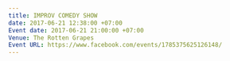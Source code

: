 ```yaml
---
title: IMPROV COMEDY SHOW
date: 2017-06-21 12:38:00 +07:00
Event date: 2017-06-21 21:00:00 +07:00
Venue: The Rotten Grapes
Event URL: https://www.facebook.com/events/1785375625126148/
---
```


